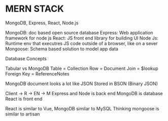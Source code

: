 # MERN STACK
MongoDB, Express, React, Node.js

MongoDB: doc based open source database
Express: Web application framework for node js
React: JS front end library for building UI
Node Js: Runtime env that executres JS code outside of a browser, like on a sever
Mongoose: Schema based solution to model app data



Database Concepts

Tabular vs MongoDB
Table = Collection
Row = Document
Join = $lookup
Foreign Key = ReferenceNotes

MongoDB document looks a lot like JSON
Stored in BSON (Binary JSON)


Client -> R -> EN -> M
Express and Node is back end
MongoDB is database
React is front end

React is similar to Vue, MongoDB similar to MySQL
Thinking mongoose is similar to artisan
